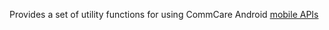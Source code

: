 Provides a set of utility functions for using CommCare Android [mobile APIs](https://github.com/dimagi/commcare-android/wiki)
